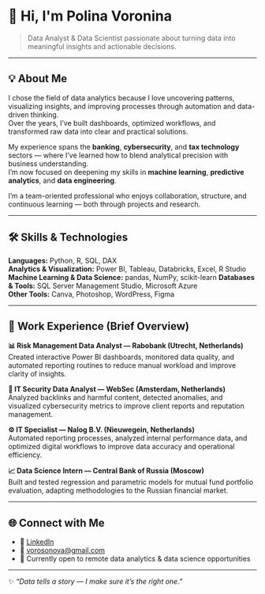 # 👋 Hi, I'm Polina Voronina  

> Data Analyst &  Data Scientist passionate about turning data into meaningful insights and actionable decisions.

---

## 💡 About Me  

I chose the field of data analytics because I love uncovering patterns, visualizing insights, and improving processes through automation and data-driven thinking.  
Over the years, I’ve built dashboards, optimized workflows, and transformed raw data into clear and practical solutions.  

My experience spans the **banking**, **cybersecurity**, and **tax technology** sectors — where I’ve learned how to blend analytical precision with business understanding.  
I’m now focused on deepening my skills in **machine learning**, **predictive analytics**, and **data engineering**.  

I’m a team-oriented professional who enjoys collaboration, structure, and continuous learning — both through projects and research.

---

## 🛠️ Skills & Technologies  

**Languages:** Python, R, SQL, DAX  
**Analytics & Visualization:** Power BI, Tableau, Databricks, Excel, R Studio  
**Machine Learning & Data Science:** pandas, NumPy, scikit-learn
**Databases & Tools:** SQL Server Management Studio, Microsoft Azure  
**Other Tools:** Canva, Photoshop, WordPress, Figma  

---

## 💼 Work Experience (Brief Overview)

**📊 Risk Management Data Analyst — Rabobank (Utrecht, Netherlands)**  
Created interactive Power BI dashboards, monitored data quality, and automated reporting routines to reduce manual workload and improve clarity of insights.  

**🧠 IT Security Data Analyst — WebSec (Amsterdam, Netherlands)**  
Analyzed backlinks and harmful content, detected anomalies, and visualized cybersecurity metrics to improve client reports and reputation management.  

**⚙️ IT Specialist — Nalog B.V. (Nieuwegein, Netherlands)**  
Automated reporting processes, analyzed internal performance data, and optimized digital workflows to improve data accuracy and operational efficiency.  

**📈 Data Science Intern — Central Bank of Russia (Moscow)**  
Built and tested regression and parametric models for mutual fund portfolio evaluation, adapting methodologies to the Russian financial market.  

---

## 🌐 Connect with Me  

- 💼 [LinkedIn](https://www.linkedin.com/in/polina-voronina-896819b5)  
- 📧 [vorosonova@gmail.com](mailto:vorosonova@gmail.com)  
- 📍 Currently open to remote data analytics & data science opportunities  

---

✨ *“Data tells a story — I make sure it’s the right one.”*  
